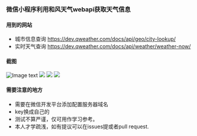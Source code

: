 ### 微信小程序利用和风天气webapi获取天气信息
#### 用到的网站
+ 城市信息查询 https://dev.qweather.com/docs/api/geo/city-lookup/
+ 实时天气查询 https://dev.qweather.com/docs/api/weather/weather-now/

#### 截图
![Image text](main/screenshots/pic.png)
<img src="https://graw.githubusercontent.com/minprogram_hefeng_webapi/raw/main/screenshots/pic.png"/>
<img src="https://graw.githubusercontent.com/minprogram_hefeng_webapi/raw/main/screenshots/pic2.png"/>
<img src="https://graw.githubusercontent.com/minprogram_hefeng_webapi/raw/main/screenshots/pic3.png"/>

#### 需要注意的地方
+ 需要在微信开发平台添加配置服务器域名
+ key换成自己的
+ 测试不算严谨，仅可用作学习参考。
+ 本人才学疏浅，如有提议可以在issues提或者pull request.

